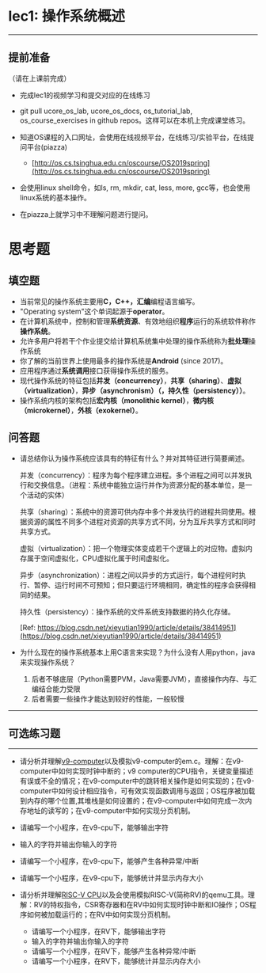 # lec1: 操作系统概述

---

## **提前准备**

（请在上课前完成）

* 完成lec1的视频学习和提交对应的在线练习
* git pull ucore\_os\_lab, ucore\_os\_docs, os\_tutorial\_lab, os\_course\_exercises in github repos。这样可以在本机上完成课堂练习。
* 知道OS课程的入口网址，会使用在线视频平台，在线练习/实验平台，在线提问平台\(piazza\)
  * [http://os.cs.tsinghua.edu.cn/oscourse/OS2019spring](http://os.cs.tsinghua.edu.cn/oscourse/OS2019spring)


* 会使用linux shell命令，如ls, rm, mkdir, cat, less, more, gcc等，也会使用linux系统的基本操作。
* 在piazza上就学习中不理解问题进行提问。



# 思考题

## 填空题

* 当前常见的操作系统主要用**C，C++，汇编**编程语言编写。
* "Operating system"这个单词起源于**operator**。
* 在计算机系统中，控制和管理**系统资源**、有效地组织**程序**运行的系统软件称作**操作系统**。
* 允许多用户将若干个作业提交给计算机系统集中处理的操作系统称为**批处理**操作系统
* 你了解的当前世界上使用最多的操作系统是**Android** (since 2017)。
* 应用程序通过**系统调用**接口获得操作系统的服务。
* 现代操作系统的特征包括**并发（concurrency）**，**共享（sharing）**、**虚拟（virtualization）**，**异步（asynchronism）（，持久性（persistency））**。
* 操作系统内核的架构包括**宏内核（monolithic kernel）**，**微内核（microkernel）**，**外核（exokernel）**。


## 问答题

- 请总结你认为操作系统应该具有的特征有什么？并对其特征进行简要阐述。

	并发（concurrency）：程序为每个程序建立进程。多个进程之间可以并发执行和交换信息。（进程：系统中能独立运行并作为资源分配的基本单位，是一个活动的实体）

	共享（sharing）：系统中的资源可供内存中多个并发执行的进程共同使用。根据资源的属性不同多个进程对资源的共享方式不同，分为互斥共享方式和同时共享方式。

	虚拟（virtualization）：把一个物理实体变成若干个逻辑上的对应物。虚拟内存属于空间虚拟化，CPU虚拟化属于时间虚拟化。

	异步（asynchronization）：进程之间以异步的方式运行，每个进程何时执行、暂停、运行时间不可预知；但只要运行环境相同，确定性的程序会获得相同的结果。

	持久性（persistency）：操作系统的文件系统支持数据的持久化存储。

	[Ref: https://blog.csdn.net/xieyutian1990/article/details/38414951](https://blog.csdn.net/xieyutian1990/article/details/38414951)

- 为什么现在的操作系统基本上用C语言来实现？为什么没有人用python，java来实现操作系统？

	1. 后者不够底层（Python需要PVM，Java需要JVM），直接操作内存、与汇编结合能力受限
	2. 后者需要一些操作才能达到较好的性能，一般较慢

---

## 可选练习题

---

- 请分析并理解[v9\-computer](https://github.com/chyyuu/os_tutorial_lab/blob/master/v9_computer/docs/v9_computer.md)以及模拟v9\-computer的em.c。理解：在v9\-computer中如何实现时钟中断的；v9 computer的CPU指令，关键变量描述有误或不全的情况；在v9\-computer中的跳转相关操作是如何实现的；在v9\-computer中如何设计相应指令，可有效实现函数调用与返回；OS程序被加载到内存的哪个位置,其堆栈是如何设置的；在v9\-computer中如何完成一次内存地址的读写的；在v9\-computer中如何实现分页机制。


- 请编写一个小程序，在v9-cpu下，能够输出字符


- 输入的字符并输出你输入的字符


- 请编写一个小程序，在v9-cpu下，能够产生各种异常/中断


- 请编写一个小程序，在v9-cpu下，能够统计并显示内存大小



- 请分析并理解[RISC-V CPU](http://www.riscvbook.com/chinese/)以及会使用模拟RISC\-V(简称RV)的qemu工具。理解：RV的特权指令，CSR寄存器和在RV中如何实现时钟中断和IO操作；OS程序如何被加载运行的；在RV中如何实现分页机制。
  - 请编写一个小程序，在RV下，能够输出字符
  - 输入的字符并输出你输入的字符
  - 请编写一个小程序，在RV下，能够产生各种异常/中断
  - 请编写一个小程序，在RV下，能够统计并显示内存大小
